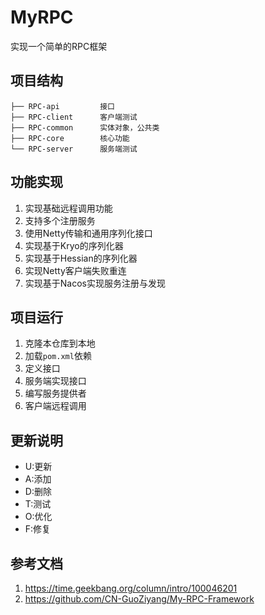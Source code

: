 # MyRPC

实现一个简单的RPC框架

## 项目结构

```
├── RPC-api         接口
├── RPC-client      客户端测试
├── RPC-common      实体对象，公共类
├── RPC-core        核心功能
└── RPC-server      服务端测试
```

## 功能实现

1. 实现基础远程调用功能
2. 支持多个注册服务
3. 使用Netty传输和通用序列化接口
4. 实现基于Kryo的序列化器
5. 实现基于Hessian的序列化器
6. 实现Netty客户端失败重连
7. 实现基于Nacos实现服务注册与发现

## 项目运行

1. 克隆本仓库到本地
2. 加载`pom.xml`依赖
3. 定义接口
4. 服务端实现接口
5. 编写服务提供者
6. 客户端远程调用

## 更新说明

- U:更新
- A:添加
- D:删除
- T:测试
- O:优化
- F:修复

## 参考文档

1. https://time.geekbang.org/column/intro/100046201
2. https://github.com/CN-GuoZiyang/My-RPC-Framework